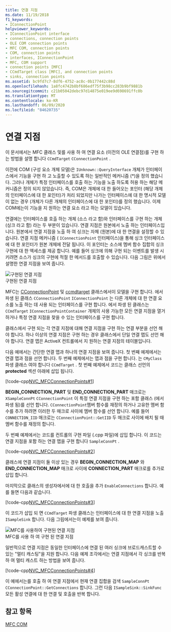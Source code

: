 ```yaml
---
title: 연결 지점
ms.date: 11/19/2018
f1_keywords:
- IConnectionPoint
helpviewer_keywords:
- IConnectionPoint interface
- connections, connection points
- OLE COM connection points
- MFC COM, connection points
- COM, connection points
- interfaces, IConnectionPoint
- MFC, COM support
- connection points [MFC]
- CCmdTarget class [MFC], and connection points
- sinks, connection points
ms.assetid: bc9fd7c7-8df6-4752-ac8c-0b177442c88d
ms.openlocfilehash: 1a8fc4742b8bf686edf75f3b98cc283b9bf9881b
ms.sourcegitcommit: c21b05042debc97d14875e019ee9d698691ffc0b
ms.translationtype: MT
ms.contentlocale: ko-KR
ms.lasthandoff: 06/09/2020
ms.locfileid: "84620735"
---
```

# <a name="connection-points"></a>연결 지점

이 문서에서는 MFC 클래스 및를 사용 하 여 연결 요소 (이전의 OLE 연결점)를 구현 하는 방법을 설명 합니다 `CCmdTarget` `CConnectionPoint` .

이전에 COM (구성 요소 개체 모델)은 `IUnknown::QueryInterface` 개체가 인터페이스에서 기능을 구현 하 고 노출할 수 있도록 하는 일반적인 메커니즘 (*)을 정의 했습니다. 그러나 개체가 특정 인터페이스를 호출 하는 기능을 노출 하도록 허용 하는 해당 메커니즘은 정의 되지 않았습니다. 즉, COM은 개체에 대 한 들어오는 포인터 (해당 개체의 인터페이스에 대 한 포인터)가 처리 되었지만 나가는 인터페이스에 대 한 명시적 모델이 없는 경우 (개체가 다른 개체의 인터페이스에 대 한 포인터)를 정의 했습니다. 이제 COM에는이 기능을 지 원하는 연결 요소 라고 하는 모델이 있습니다.

연결에는 인터페이스를 호출 하는 개체 (소스 라고 함)와 인터페이스를 구현 하는 개체 (싱크 라고 함) 라는 두 부분이 있습니다. 연결 지점은 원본에서 노출 하는 인터페이스입니다. 원본에서 연결 지점을 노출 하 여 싱크는 자체 (원본)에 대 한 연결을 설정할 수 있습니다. 연결 지점 메커니즘 ( `IConnectionPoint` 인터페이스)을 통해 싱크 인터페이스에 대 한 포인터가 원본 개체에 전달 됩니다. 이 포인터는 소스에 멤버 함수 집합의 싱크 구현에 대 한 액세스를 제공 합니다. 예를 들어 싱크에 의해 구현 되는 이벤트를 발생 시키려면 소스가 싱크의 구현에 적절 한 메서드를 호출할 수 있습니다. 다음 그림은 위에서 설명한 연결 지점을 보여 줍니다.

![구현된 연결 지점](../mfc/media/vc37lh1.gif "구현된 연결 지점") <br/>
구현된 연결 지점

MFC는 [CConnectionPoint](reference/cconnectionpoint-class.md) 및 [ccmdtarget](reference/ccmdtarget-class.md) 클래스에서이 모델을 구현 합니다. 에서 파생 된 클래스 `CConnectionPoint` `IConnectionPoint` 는 다른 개체에 대 한 연결 요소를 노출 하는 데 사용 되는 인터페이스를 구현 합니다. 에서 파생 된 클래스는 `CCmdTarget` `IConnectionPointContainer` 개체의 사용 가능한 모든 연결 지점을 열거 하거나 특정 연결 지점을 찾을 수 있는 인터페이스를 구현 합니다.

클래스에서 구현 되는 각 연결 지점에 대해 연결 지점을 구현 하는 연결 부분을 선언 해야 합니다. 하나 이상의 연결 지점은 구현 하는 경우 클래스에서 단일 연결 맵도 선언 해야 합니다. 연결 맵은 ActiveX 컨트롤에서 지 원하는 연결 지점의 테이블입니다.

다음 예에서는 간단한 연결 맵과 하나의 연결 지점을 보여 줍니다. 첫 번째 예제에서는 연결 맵과 점을 선언 합니다. 두 번째 예제에서는 맵과 점을 구현 합니다. 는 `CMyClass` 파생 클래스 여야 합니다 `CCmdTarget` . 첫 번째 예제에서 코드는 클래스 선언의 **protected** 섹션 아래에 삽입 됩니다.

[!code-cpp[NVC_MFCConnectionPoints#1](codesnippet/cpp/connection-points_1.h)]

**BEGIN_CONNECTION_PART** 및 **END_CONNECTION_PART** 매크로는 `XSampleConnPt` `CConnectionPoint` 이 특정 연결 지점을 구현 하는 포함 클래스 (에서 파생 됨)를 선언 합니다. `CConnectionPoint`멤버 함수를 재정의 하거나 고유한 멤버 함수를 추가 하려면 이러한 두 매크로 사이에 멤버 함수를 선언 합니다. 예를 들어 `CONNECTION_IID` 매크로는 `CConnectionPoint::GetIID` 두 매크로 사이에 배치 될 때 멤버 함수를 재정의 합니다.

두 번째 예제에서는 코드를 컨트롤의 구현 파일 (.cpp 파일)에 삽입 합니다. 이 코드는 연결 지점을 포함 하는 연결 맵을 구현 합니다 `SampleConnPt` .

[!code-cpp[NVC_MFCConnectionPoints#2](codesnippet/cpp/connection-points_2.cpp)]

클래스에 연결 지점이 둘 이상 있는 경우 **BEGIN_CONNECTION_MAP** 와 **END_CONNECTION_MAP** 매크로 사이에 **CONNECTION_PART** 매크로를 추가로 삽입 합니다.

마지막으로 클래스의 생성자에서에 대 한 호출을 추가 `EnableConnections` 합니다. 예를 들면 다음과 같습니다.

[!code-cpp[NVC_MFCConnectionPoints#3](codesnippet/cpp/connection-points_3.cpp)]

이 코드가 삽입 되 면 `CCmdTarget` 파생 클래스는 인터페이스에 대 한 연결 지점을 노출 `ISampleSink` 합니다. 다음 그림에서는이 예제를 보여 줍니다.

![MFC를 사용하여 구현된 연결 지점](../mfc/media/vc37lh2.gif "MFC를 사용하여 구현된 연결 지점") <br/>
MFC를 사용 하 여 구현 된 연결 지점

일반적으로 연결 지점은 동일한 인터페이스에 연결 된 여러 싱크에 브로드캐스트할 수 있는 "멀티 캐스팅"을 지원 합니다. 다음 예제 조각에서는 연결 지점에서 각 싱크를 반복 하 여 멀티 캐스트 하는 방법을 보여 줍니다.

[!code-cpp[NVC_MFCConnectionPoints#4](codesnippet/cpp/connection-points_4.cpp)]

이 예에서는를 호출 하 여 연결 지점에서 현재 연결 집합을 검색 `SampleConnPt` `CConnectionPoint::GetConnections` 합니다. 그런 다음 `ISampleSink::SinkFunc` 모든 활성 연결에 대 한 연결 및 호출을 반복 합니다.

## <a name="see-also"></a>참고 항목

[MFC COM](mfc-com.md)
